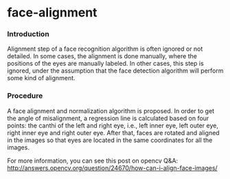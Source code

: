# face-alignment

### Introduction
Alignment step of a face recognition algorithm is often ignored or not detailed. In some cases, the alignment is done manually, where the positions of the eyes are manually labeled. In other cases, this step is ignored, under the assumption that the face detection algorithm will perform some kind of alignment.

### Procedure
A face alignment and normalization algorithm is proposed. In order to get the angle
of misalignment, a regression line is calculated based on four points: the canthi of the left and right eye, i.e., left inner eye, left outer eye, right inner eye and right
outer eye. After that, faces are rotated and aligned in the images so that eyes are located in the same coordinates for all the images.

For more information, you can see this post on opencv Q&A:
http://answers.opencv.org/question/24670/how-can-i-align-face-images/






